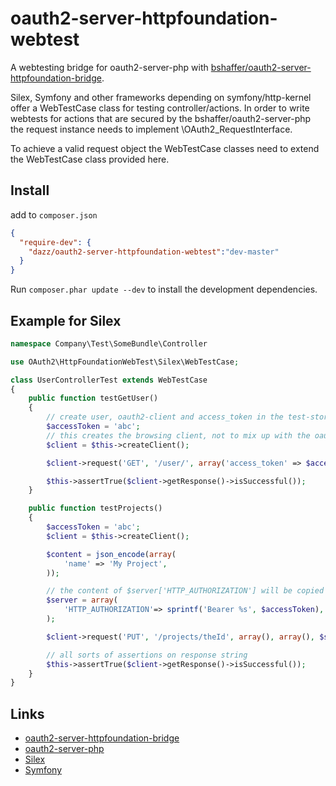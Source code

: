 oauth2-server-httpfoundation-webtest
===================================

A webtesting bridge for oauth2-server-php with [bshaffer/oauth2-server-httpfoundation-bridge](https://github.com/bshaffer/oauth2-server-httpfoundation-bridge).

Silex, Symfony and other frameworks depending on symfony/http-kernel offer a WebTestCase class for testing controller/actions. In order to write webtests for actions that are secured by the bshaffer/oauth2-server-php the request instance needs to implement \OAuth2_RequestInterface.

To achieve a valid request object the WebTestCase classes need to extend the WebTestCase class provided here.

## Install

add to `composer.json`

```json
{
  "require-dev": {
    "dazz/oauth2-server-httpfoundation-webtest":"dev-master"
  }
}
```

Run `composer.phar update --dev` to install the development dependencies.

## Example for Silex

```php
namespace Company\Test\SomeBundle\Controller

use OAuth2\HttpFoundationWebTest\Silex\WebTestCase;

class UserControllerTest extends WebTestCase
{
    public function testGetUser()
    {
        // create user, oauth2-client and access_token in the test-storage
        $accessToken = 'abc';
        // this creates the browsing client, not to mix up with the oauth2-client
        $client = $this->createClient();

        $client->request('GET', '/user/', array('access_token' => $accessToken));

        $this->assertTrue($client->getResponse()->isSuccessful());
    }

    public function testProjects()
    {
        $accessToken = 'abc';
        $client = $this->createClient();

        $content = json_encode(array(
            'name' => 'My Project',
        ));

        // the content of $server['HTTP_AUTHORIZATION'] will be copied to the header
        $server = array(
            'HTTP_AUTHORIZATION'=> sprintf('Bearer %s', $accessToken),
        );

        $client->request('PUT', '/projects/theId', array(), array(), $server, $content);

        // all sorts of assertions on response string
        $this->assertTrue($client->getResponse()->isSuccessful());
    }
}
```

## Links

* [oauth2-server-httpfoundation-bridge](https://github.com/bshaffer/oauth2-server-httpfoundation-bridge)
* [oauth2-server-php](https://github.com/bshaffer/oauth2-server-php)
* [Silex](http://silex.sensiolabs.org/doc/testing.html)
* [Symfony](http://symfony.com/doc/current/book/testing.html#your-first-functional-test)
